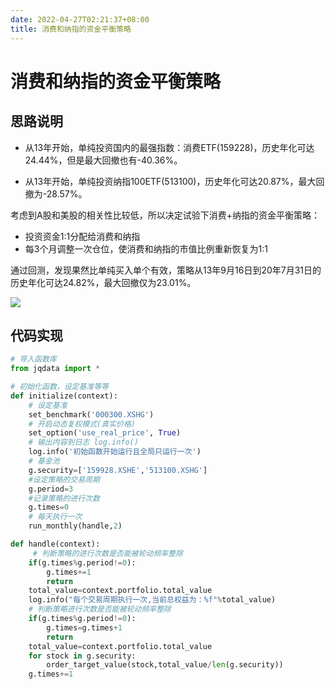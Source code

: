 ```yaml
---
date: 2022-04-27T02:21:37+08:00
title: 消费和纳指的资金平衡策略
---
```


# 消费和纳指的资金平衡策略

## 思路说明
- 从13年开始，单纯投资国内的最强指数：消费ETF(159228)，历史年化可达24.44%，但是最大回撤也有-40.36%。

- 从13年开始，单纯投资纳指100ETF(513100)，历史年化可达20.87%，最大回撤为-28.57%。

考虑到A股和美股的相关性比较低，所以决定试验下消费+纳指的资金平衡策略：
- 投资资金1:1分配给消费和纳指
- 每3个月调整一次仓位，使消费和纳指的市值比例重新恢复为1:1

通过回测，发现果然比单纯买入单个有效，策略从13年9月16日到20年7月31日的历史年化可达24.82%，最大回撤仅为23.01%。

![](https://yupic.oss-cn-shanghai.aliyuncs.com/202203071005946.png)


## 代码实现

```python
# 导入函数库
from jqdata import *

# 初始化函数，设定基准等等
def initialize(context):
    # 设定基准
    set_benchmark('000300.XSHG')
    # 开启动态复权模式(真实价格)
    set_option('use_real_price', True)
    # 输出内容到日志 log.info()
    log.info('初始函数开始运行且全局只运行一次')
    # 基金池
    g.security=['159928.XSHE','513100.XSHG']
    #设定策略的交易周期
    g.period=3
    #记录策略的进行次数
    g.times=0
    # 每天执行一次
    run_monthly(handle,2)

def handle(context):
     # 判断策略的进行次数是否能被轮动频率整除
    if(g.times%g.period!=0):
        g.times+=1
        return
    total_value=context.portfolio.total_value
    log.info("每个交易周期执行一次,当前总权益为：%f"%total_value)
    # 判断策略进行次数是否能被轮动频率整除
    if(g.times%g.period!=0):
        g.times=g.times+1
        return
    total_value=context.portfolio.total_value
    for stock in g.security:
        order_target_value(stock,total_value/len(g.security))
    g.times+=1
```